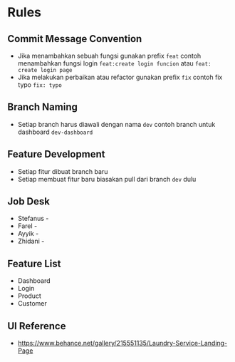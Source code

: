 # Rules

## Commit Message Convention

- Jika menambahkan sebuah fungsi gunakan prefix `feat` contoh menambahkan fungsi login `feat:create login funcion` atau `feat: create login page`
- Jika melakukan perbaikan atau refactor gunakan prefix `fix` contoh fix typo `fix: typo`

## Branch Naming

- Setiap branch harus diawali dengan nama `dev` contoh branch untuk dashboard `dev-dashboard`

## Feature Development

- Setiap fitur dibuat branch baru
- Setiap membuat fitur baru biasakan pull dari branch `dev` dulu

## Job Desk

- Stefanus -
- Farel -
- Ayyik -
- Zhidani -

## Feature List

- Dashboard
- Login
- Product
- Customer

## UI Reference

- https://www.behance.net/gallery/215551135/Laundry-Service-Landing-Page
